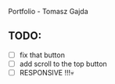 Portfolio - Tomasz Gajda
## TODO:
- [ ] fix that button
- [ ] add scroll to the top button
- [ ] RESPONSIVE !!!💀